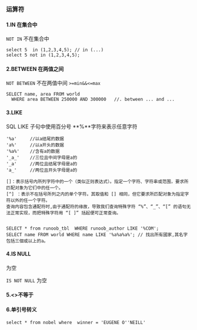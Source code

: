### 运算符

#### 1.IN 在集合中

`NOT IN` 不在集合中

```mysql
select 5  in (1,2,3,4,5); // in (...)
select 5 not in (1,2,3,4,5);
```

#### 2.BETWEEN 在两值之间

`NOT BETWEEN` 不在两值中间   `>=min&&<=max`

```mysql
SELECT name, area FROM world 
  WHERE area BETWEEN 250000 AND 300000   //. between ... and ...
```

#### 3.LIKE

SQL LIKE 子句中使用百分号 **%**字符来表示任意字符

```
'%a'     //以a结尾的数据
'a%'     //以a开头的数据
'%a%'    //含有a的数据
'_a_'    //三位且中间字母是a的
'_a'     //两位且结尾字母是a的
'a_'     //两位且开头字母是a的
```

```
[]：表示括号内所列字符中的一个（类似正则表达式）。指定一个字符、字符串或范围，要求所匹配对象为它们中的任一个。
[^] ：表示不在括号所列之内的单个字符。其取值和 [] 相同，但它要求所匹配对象为指定字符以外的任一个字符。
查询内容包含通配符时,由于通配符的缘故，导致我们查询特殊字符 “%”、“_”、“[” 的语句无法正常实现，而把特殊字符用 “[ ]” 括起便可正常查询。
```

```mysql

SELECT * from runoob_tbl  WHERE runoob_author LIKE '%COM';
SELECT name FROM world WHERE name LIKE '%a%a%a%'; // 找出所有國家,其名字包括三個或以上的a。
```

#### 4.IS NULL 

为空

`IS NOT NULL` 为空

#### 5.<>不等于

#### 6.单引号转义

```mysql
select * from nobel where  winner = 'EUGENE O''NEILL'
```

